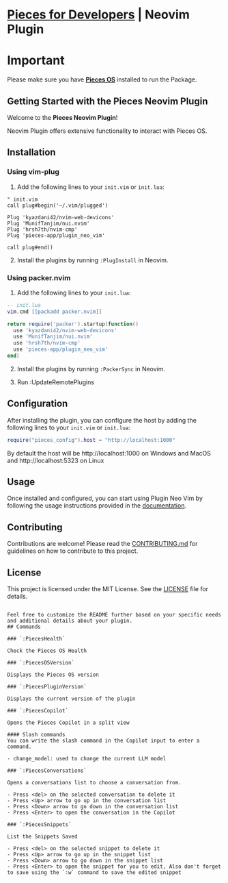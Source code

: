# [Pieces for Developers](https://pieces.app) | Neovim Plugin

# Important

Please make sure you have [**Pieces OS**](https://docs.pieces.app/installation-getting-started/what-am-i-installing) installed to run the Package.

## Getting Started with the Pieces Neovim Plugin

Welcome to the **Pieces Neovim Plugin**!

Neovim Plugin offers extensive functionality to interact with Pieces OS.

## Installation

### Using vim-plug

1. Add the following lines to your `init.vim` or `init.lua`:

```vim
" init.vim
call plug#begin('~/.vim/plugged')

Plug 'kyazdani42/nvim-web-devicons'
Plug 'MunifTanjim/nui.nvim'
Plug 'hrsh7th/nvim-cmp'
Plug 'pieces-app/plugin_neo_vim'

call plug#end()
```

2. Install the plugins by running `:PlugInstall` in Neovim.

### Using packer.nvim

1. Add the following lines to your `init.lua`:

```lua
-- init.lua
vim.cmd [[packadd packer.nvim]]

return require('packer').startup(function()
  use 'kyazdani42/nvim-web-devicons'
  use 'MunifTanjim/nui.nvim'
  use 'hrsh7th/nvim-cmp'
  use 'pieces-app/plugin_neo_vim'
end)
```

2. Install the plugins by running `:PackerSync` in Neovim.

3. Run :UpdateRemotePlugins

## Configuration

After installing the plugin, you can configure the host by adding the following lines to your `init.vim` or `init.lua`:

```lua
require("pieces_config").host = "http://localhost:1000"
```

By default the host will be http://localhost:1000 on Windows and MacOS and http://localhost:5323 on Linux

## Usage

Once installed and configured, you can start using Plugin Neo Vim by following the usage instructions provided in the [documentation](https://github.com/pieces-app/plugin_neo_vim).

## Contributing

Contributions are welcome! Please read the [CONTRIBUTING.md](CONTRIBUTING.md) for guidelines on how to contribute to this project.

## License

This project is licensed under the MIT License. See the [LICENSE](LICENSE) file for details.
```

Feel free to customize the README further based on your specific needs and additional details about your plugin.
## Commands

### `:PiecesHealth`

Check the Pieces OS Health 

### `:PiecesOSVersion`

Displays the Pieces OS version

### `:PiecesPluginVersion`

Displays the current version of the plugin

### `:PiecesCopilot`

Opens the Pieces Copilot in a split view

#### Slash commands
You can write the slash command in the Copilot input to enter a command.

- change_model: used to change the current LLM model

### `:PiecesConversations`

Opens a conversations list to choose a conversation from.

- Press <del> on the selected conversation to delete it
- Press <Up> arrow to go up in the conversation list
- Press <Down> arrow to go down in the conversation list
- Press <Enter> to open the conversation in the Copilot

### `:PiecesSnippets`

List the Snippets Saved

- Press <del> on the selected snippet to delete it
- Press <Up> arrow to go up in the snippet list
- Press <Down> arrow to go down in the snippet list
- Press <Enter> to open the snippet for you to edit, Also don't forget to save using the `:w` command to save the edited snippet 
